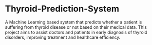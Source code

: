 # Thyroid-Prediction-System
A Machine Learning based system that predicts whether a patient is suffering from thyroid disease or not based on their medical data. This project aims to assist doctors and patients in early diagnosis of thyroid disorders, improving treatment and healthcare efficiency.
